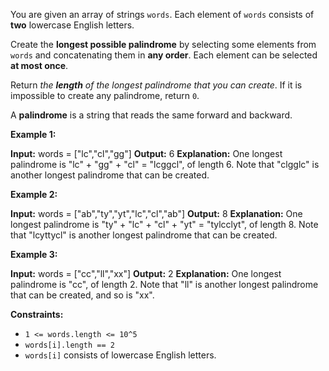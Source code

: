 
You are given an array of strings  `words`. Each element of  `words`  consists of  **two**  lowercase English letters.

Create the  **longest possible palindrome**  by selecting some elements from  `words`  and concatenating them in  **any order**. Each element can be selected  **at most once**.

Return  _the  **length**  of the longest palindrome that you can create_. If it is impossible to create any palindrome, return  `0`.

A  **palindrome**  is a string that reads the same forward and backward.

**Example 1:**

**Input:** words = ["lc","cl","gg"]
**Output:** 6
**Explanation:** One longest palindrome is "lc" + "gg" + "cl" = "lcggcl", of length 6.
Note that "clgglc" is another longest palindrome that can be created.

**Example 2:**

**Input:** words = ["ab","ty","yt","lc","cl","ab"]
**Output:** 8
**Explanation:** One longest palindrome is "ty" + "lc" + "cl" + "yt" = "tylcclyt", of length 8.
Note that "lcyttycl" is another longest palindrome that can be created.

**Example 3:**

**Input:** words = ["cc","ll","xx"]
**Output:** 2
**Explanation:** One longest palindrome is "cc", of length 2.
Note that "ll" is another longest palindrome that can be created, and so is "xx".

**Constraints:**

-   `1 <= words.length <= 10^5`
-   `words[i].length == 2`
-   `words[i]`  consists of lowercase English letters.
